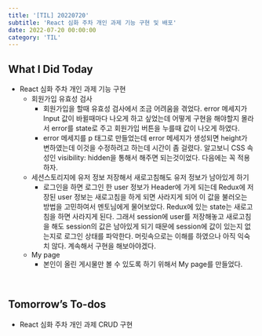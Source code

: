 ```yaml
---
title: '[TIL] 20220720'
subtitle: 'React 심화 주차 개인 과제 기능 구현 및 배포'
date: 2022-07-20 00:00:00
category: 'TIL'
---
```


## What I Did Today

- React 심화 주차 개인 과제 기능 구현
  - 회원가입 유효성 검사
    - 회원가입을 할때 유효성 검사에서 조금 어려움을 겪었다. error 메세지가 Input 값이 바뀔때마다 나오게 하고 싶었는데 어떻게 구현을 해야할지 몰라서 error를 state로 주고 회원가입 버튼을 누를때 값이 나오게 하였다.
    - error 메세지를 p 태그로 만들었는데 error 메세지가 생성되면 height가 변하였는데 이것을 수정하려고 하는데 시간이 좀 걸렸다. 알고보니 CSS 속성인 visibility: hidden을 통해서 해주면 되는것이었다. 다음에는 꼭 적용하자.
  - 세션스토리지에 유저 정보 저장해서 새로고침해도 유저 정보가 남아있게 하기
    - 로그인을 하면 로그인 한 user 정보가 Header에 가게 되는데 Redux에 저장된 user 정보는 새로고침을 하게 되면 사라지게 되어 이 값을 불러오는 방법을 고민하여서 멘토님에게 물어보았다. Redux에 있는 state는 새로고침을 하면 사라지게 된다. 그래서 session에 user를 저장해놓고 새로고침을 해도 session의 값은 남아있게 되기 때문에 session에 값이 있는지 없는지로 로그인 상태를 파악한다. 머릿속으로는 이해를 하였으나 아직 익숙치 않다. 계속해서 구현을 해보아야겠다.
  - My page
    - 본인이 올린 게시물만 볼 수 있도록 하기 위해서 My page를 만들었다.

<br/>

## Tomorrow’s To-dos

- React 심화 주차 개인 과제 CRUD 구현

<br/>
